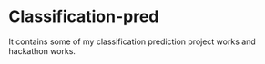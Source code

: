 # Classification-pred
It contains some of my classification prediction project works and hackathon works.
